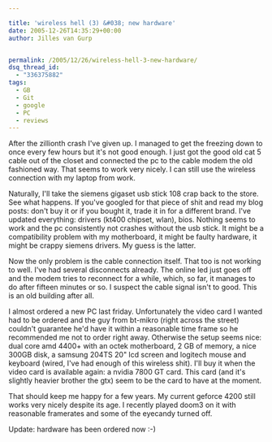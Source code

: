 ```yaml
---

title: 'wireless hell (3) &#038; new hardware'
date: 2005-12-26T14:35:29+00:00
author: Jilles van Gurp


permalink: /2005/12/26/wireless-hell-3-new-hardware/
dsq_thread_id:
  - "336375882"
tags:
  - GB
  - Git
  - google
  - PC
  - reviews
---
```

After the zillionth crash I've given up. I managed to get the freezing down to once every few hours but it's not good enough. I just got the good old cat 5 cable out of the closet and connected the pc to the cable modem the old fashioned way.  That seems to work very nicely. I can still use the wireless connection with my laptop from work.

Naturally, I'll take the siemens gigaset usb stick 108 crap back to the store.  See what happens. If you've googled for that piece of shit and read my blog posts: don't buy it or if you bought it, trade it in for a different brand. I've updated everything: drivers (kt400 chipset, wlan), bios. Nothing seems to work and the pc consistently not crashes without the usb stick. It might be a compatibility problem with my motherboard, it might be faulty hardware, it might be crappy siemens drivers. My guess is the latter.

Now the only problem is the cable connection itself. That too is not working to well. I've had several disconnects already. The online led just goes off and the modem tries to reconnect for a while, which, so far, it manages to do after fifteen minutes or so. I suspect the cable signal isn't to good. This is an old building after all.

I almost ordered a new PC last friday. Unfortunately the video card I wanted had to be ordered and the guy from bt-mikro (right across the street) couldn't guarantee he'd have it within a reasonable time frame so he recommended me not to order right away. Otherwise the setup seems nice: dual core amd 4400+ with an octek motherboard, 2 GB of memory, a nice 300GB disk, a samsung 204TS 20" lcd screen and logitech mouse and keyboard (wired, I've had enough of this wireless shit). I'll buy it when the video card is available again: a nvidia 7800 GT card. This card (and it's slightly heavier brother the gtx) seem to be the card to have at the moment.

That should keep me happy for a few years. My current geforce 4200 still works very nicely despite its age. I recently played doom3 on it with reasonable framerates and some of the eyecandy turned off.

Update: hardware has been ordered now :-)